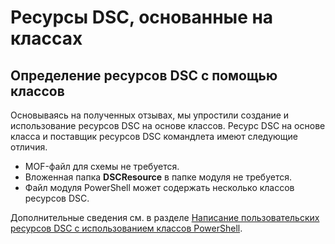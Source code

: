 # <a name="class-based-dsc-resources"></a>Ресурсы DSC, основанные на классах

## <a name="defining-dsc-resources-with-classes"></a>Определение ресурсов DSC с помощью классов

Основываясь на полученных отзывах, мы упростили создание и использование ресурсов DSC на основе классов. Ресурс DSC на основе класса и поставщик ресурсов DSC командлета имеют следующие отличия.

* MOF-файл для схемы не требуется.
* Вложенная папка **DSCResource** в папке модуля не требуется.
* Файл модуля PowerShell может содержать несколько классов ресурсов DSC.

Дополнительные сведения см. в разделе [Написание пользовательских ресурсов DSC с использованием классов PowerShell](https://msdn.microsoft.com/powershell/dsc/authoringresource).
